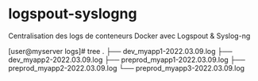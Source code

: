 # logspout-syslogng
Centralisation des logs de conteneurs Docker avec Logspout &amp; Syslog-ng

[user@myserver logs]# tree
.
├── dev_myapp1-2022.03.09.log
├── dev_myapp2-2022.03.09.log
├── preprod_myapp1-2022.03.09.log
├── preprod_myapp2-2022.03.09.log
└── preprod_myapp3-2022.03.09.log

